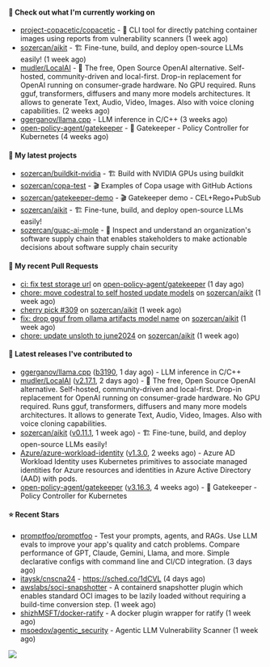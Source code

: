 #### 👷 Check out what I'm currently working on

- [project-copacetic/copacetic](https://github.com/project-copacetic/copacetic) - 🧵 CLI tool for directly patching container images using reports from vulnerability scanners (1 week ago)
- [sozercan/aikit](https://github.com/sozercan/aikit) - 🏗️ Fine-tune, build, and deploy open-source LLMs easily! (1 week ago)
- [mudler/LocalAI](https://github.com/mudler/LocalAI) - :robot: The free, Open Source OpenAI alternative. Self-hosted, community-driven and local-first. Drop-in replacement for OpenAI running on consumer-grade hardware. No GPU required. Runs gguf, transformers, diffusers and many more models architectures. It allows to generate Text, Audio, Video, Images. Also with voice cloning capabilities. (2 weeks ago)
- [ggerganov/llama.cpp](https://github.com/ggerganov/llama.cpp) - LLM inference in C/C&#43;&#43; (3 weeks ago)
- [open-policy-agent/gatekeeper](https://github.com/open-policy-agent/gatekeeper) - 🐊 Gatekeeper - Policy Controller for Kubernetes (4 weeks ago)

#### 🌱 My latest projects

- [sozercan/buildkit-nvidia](https://github.com/sozercan/buildkit-nvidia) - 🏗️ Build with NVIDIA GPUs using buildkit
- [sozercan/copa-test](https://github.com/sozercan/copa-test) - 🎬 Examples of Copa usage with GitHub Actions
- [sozercan/gatekeeper-demo](https://github.com/sozercan/gatekeeper-demo) - 🎬 Gatekeeper demo - CEL&#43;Rego&#43;PubSub
- [sozercan/aikit](https://github.com/sozercan/aikit) - 🏗️ Fine-tune, build, and deploy open-source LLMs easily!
- [sozercan/guac-ai-mole](https://github.com/sozercan/guac-ai-mole) - 🥑 Inspect and understand an organization&#39;s software supply chain that enables stakeholders to make actionable decisions about software supply chain security

#### 🔨 My recent Pull Requests

- [ci: fix test storage url](https://github.com/open-policy-agent/gatekeeper/pull/3427) on [open-policy-agent/gatekeeper](https://github.com/open-policy-agent/gatekeeper) (1 day ago)
- [chore: move codestral to self hosted update models](https://github.com/sozercan/aikit/pull/312) on [sozercan/aikit](https://github.com/sozercan/aikit) (1 week ago)
- [cherry pick #309](https://github.com/sozercan/aikit/pull/310) on [sozercan/aikit](https://github.com/sozercan/aikit) (1 week ago)
- [fix: drop gguf from ollama artifacts model name](https://github.com/sozercan/aikit/pull/309) on [sozercan/aikit](https://github.com/sozercan/aikit) (1 week ago)
- [chore: update unsloth to june2024](https://github.com/sozercan/aikit/pull/302) on [sozercan/aikit](https://github.com/sozercan/aikit) (1 week ago)

#### 🚀 Latest releases I've contributed to

- [ggerganov/llama.cpp](https://github.com/ggerganov/llama.cpp) ([b3190](https://github.com/ggerganov/llama.cpp/releases/tag/b3190), 1 day ago) - LLM inference in C/C&#43;&#43;
- [mudler/LocalAI](https://github.com/mudler/LocalAI) ([v2.17.1](https://github.com/mudler/LocalAI/releases/tag/v2.17.1), 2 days ago) - :robot: The free, Open Source OpenAI alternative. Self-hosted, community-driven and local-first. Drop-in replacement for OpenAI running on consumer-grade hardware. No GPU required. Runs gguf, transformers, diffusers and many more models architectures. It allows to generate Text, Audio, Video, Images. Also with voice cloning capabilities.
- [sozercan/aikit](https://github.com/sozercan/aikit) ([v0.11.1](https://github.com/sozercan/aikit/releases/tag/v0.11.1), 1 week ago) - 🏗️ Fine-tune, build, and deploy open-source LLMs easily!
- [Azure/azure-workload-identity](https://github.com/Azure/azure-workload-identity) ([v1.3.0](https://github.com/Azure/azure-workload-identity/releases/tag/v1.3.0), 2 weeks ago) - Azure AD Workload Identity uses Kubernetes primitives to associate managed identities for Azure resources and identities in Azure Active Directory (AAD) with pods.
- [open-policy-agent/gatekeeper](https://github.com/open-policy-agent/gatekeeper) ([v3.16.3](https://github.com/open-policy-agent/gatekeeper/releases/tag/v3.16.3), 4 weeks ago) - 🐊 Gatekeeper - Policy Controller for Kubernetes

#### ⭐ Recent Stars

- [promptfoo/promptfoo](https://github.com/promptfoo/promptfoo) - Test your prompts, agents, and RAGs. Use LLM evals to improve your app&#39;s quality and catch problems. Compare performance of GPT, Claude, Gemini, Llama, and more. Simple declarative configs with command line and CI/CD integration. (3 days ago)
- [itaysk/cnscna24](https://github.com/itaysk/cnscna24) - https://sched.co/1dCVL (4 days ago)
- [awslabs/soci-snapshotter](https://github.com/awslabs/soci-snapshotter) - A containerd snapshotter plugin which enables standard OCI images to be lazily loaded without requiring a build-time conversion step. (1 week ago)
- [shizhMSFT/docker-ratify](https://github.com/shizhMSFT/docker-ratify) - A docker plugin wrapper for ratify (1 week ago)
- [msoedov/agentic_security](https://github.com/msoedov/agentic_security) - Agentic LLM Vulnerability Scanner  (1 week ago)

![](https://github-readme-stats.vercel.app/api?username=sozercan&theme=vision-friendly-dark&hide_border=false&include_all_commits=true&count_private=true)
